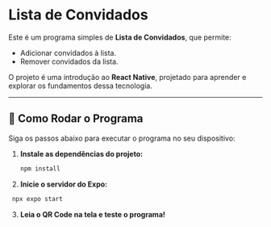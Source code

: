 # Lista de Convidados

Este é um programa simples de **Lista de Convidados**, que permite:

- Adicionar convidados à lista.
- Remover convidados da lista.

O projeto é uma introdução ao **React Native**, projetado para aprender e explorar os fundamentos dessa tecnologia.

---

## 🚀 Como Rodar o Programa

Siga os passos abaixo para executar o programa no seu dispositivo:

1. **Instale as dependências do projeto:**
   ```bash
   npm install
   ```
2. **Inicie o servidor do Expo:**
  ```bash 
   npx expo start
   ```
3. **Leia o QR Code na tela e teste o programa!**
